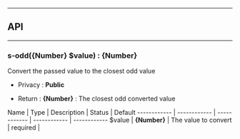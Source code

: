 


-----------------------------
## API
-----------------------------

### s-odd({Number} $value) : {Number}
Convert the passed value to the closest odd value

- Privacy : **Public**

- Return : **{Number}** : The closest odd converted value

Name | Type | Description | Status | Default
------------ | ------------ | ------------ | ------------ | ------------
$value | **{Number}** | The value to convert | required | 



